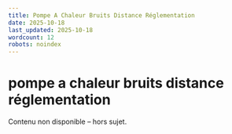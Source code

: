 ```yaml
---
title: Pompe A Chaleur Bruits Distance Réglementation
date: 2025-10-18
last_updated: 2025-10-18
wordcount: 12
robots: noindex
---
```


# pompe a chaleur bruits distance réglementation

Contenu non disponible – hors sujet.